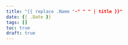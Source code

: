 ```yaml
---
title: "{{ replace .Name "-" " " | title }}"
date: {{ .Date }}
tags: []
toc: true
draft: true
---
```


